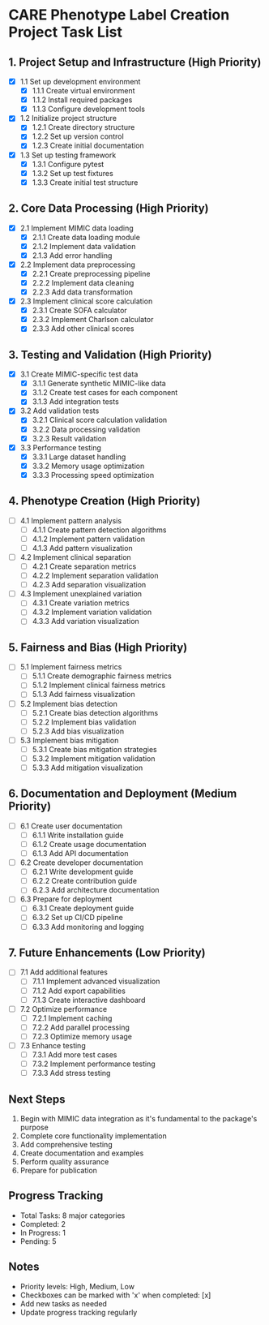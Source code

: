 # CARE Phenotype Label Creation Project Task List

## 1. Project Setup and Infrastructure (High Priority)
- [x] 1.1 Set up development environment
  - [x] 1.1.1 Create virtual environment
  - [x] 1.1.2 Install required packages
  - [x] 1.1.3 Configure development tools
- [x] 1.2 Initialize project structure
  - [x] 1.2.1 Create directory structure
  - [x] 1.2.2 Set up version control
  - [x] 1.2.3 Create initial documentation
- [x] 1.3 Set up testing framework
  - [x] 1.3.1 Configure pytest
  - [x] 1.3.2 Set up test fixtures
  - [x] 1.3.3 Create initial test structure

## 2. Core Data Processing (High Priority)
- [x] 2.1 Implement MIMIC data loading
  - [x] 2.1.1 Create data loading module
  - [x] 2.1.2 Implement data validation
  - [x] 2.1.3 Add error handling
- [x] 2.2 Implement data preprocessing
  - [x] 2.2.1 Create preprocessing pipeline
  - [x] 2.2.2 Implement data cleaning
  - [x] 2.2.3 Add data transformation
- [x] 2.3 Implement clinical score calculation
  - [x] 2.3.1 Create SOFA calculator
  - [x] 2.3.2 Implement Charlson calculator
  - [x] 2.3.3 Add other clinical scores

## 3. Testing and Validation (High Priority)
- [x] 3.1 Create MIMIC-specific test data
  - [x] 3.1.1 Generate synthetic MIMIC-like data
  - [x] 3.1.2 Create test cases for each component
  - [x] 3.1.3 Add integration tests
- [x] 3.2 Add validation tests
  - [x] 3.2.1 Clinical score calculation validation
  - [x] 3.2.2 Data processing validation
  - [x] 3.2.3 Result validation
- [x] 3.3 Performance testing
  - [x] 3.3.1 Large dataset handling
  - [x] 3.3.2 Memory usage optimization
  - [x] 3.3.3 Processing speed optimization

## 4. Phenotype Creation (High Priority)
- [ ] 4.1 Implement pattern analysis
  - [ ] 4.1.1 Create pattern detection algorithms
  - [ ] 4.1.2 Implement pattern validation
  - [ ] 4.1.3 Add pattern visualization
- [ ] 4.2 Implement clinical separation
  - [ ] 4.2.1 Create separation metrics
  - [ ] 4.2.2 Implement separation validation
  - [ ] 4.2.3 Add separation visualization
- [ ] 4.3 Implement unexplained variation
  - [ ] 4.3.1 Create variation metrics
  - [ ] 4.3.2 Implement variation validation
  - [ ] 4.3.3 Add variation visualization

## 5. Fairness and Bias (High Priority)
- [ ] 5.1 Implement fairness metrics
  - [ ] 5.1.1 Create demographic fairness metrics
  - [ ] 5.1.2 Implement clinical fairness metrics
  - [ ] 5.1.3 Add fairness visualization
- [ ] 5.2 Implement bias detection
  - [ ] 5.2.1 Create bias detection algorithms
  - [ ] 5.2.2 Implement bias validation
  - [ ] 5.2.3 Add bias visualization
- [ ] 5.3 Implement bias mitigation
  - [ ] 5.3.1 Create bias mitigation strategies
  - [ ] 5.3.2 Implement mitigation validation
  - [ ] 5.3.3 Add mitigation visualization

## 6. Documentation and Deployment (Medium Priority)
- [ ] 6.1 Create user documentation
  - [ ] 6.1.1 Write installation guide
  - [ ] 6.1.2 Create usage documentation
  - [ ] 6.1.3 Add API documentation
- [ ] 6.2 Create developer documentation
  - [ ] 6.2.1 Write development guide
  - [ ] 6.2.2 Create contribution guide
  - [ ] 6.2.3 Add architecture documentation
- [ ] 6.3 Prepare for deployment
  - [ ] 6.3.1 Create deployment guide
  - [ ] 6.3.2 Set up CI/CD pipeline
  - [ ] 6.3.3 Add monitoring and logging

## 7. Future Enhancements (Low Priority)
- [ ] 7.1 Add additional features
  - [ ] 7.1.1 Implement advanced visualization
  - [ ] 7.1.2 Add export capabilities
  - [ ] 7.1.3 Create interactive dashboard
- [ ] 7.2 Optimize performance
  - [ ] 7.2.1 Implement caching
  - [ ] 7.2.2 Add parallel processing
  - [ ] 7.2.3 Optimize memory usage
- [ ] 7.3 Enhance testing
  - [ ] 7.3.1 Add more test cases
  - [ ] 7.3.2 Implement performance testing
  - [ ] 7.3.3 Add stress testing

## Next Steps
1. Begin with MIMIC data integration as it's fundamental to the package's purpose
2. Complete core functionality implementation
3. Add comprehensive testing
4. Create documentation and examples
5. Perform quality assurance
6. Prepare for publication

## Progress Tracking
- Total Tasks: 8 major categories
- Completed: 2
- In Progress: 1
- Pending: 5

## Notes
- Priority levels: High, Medium, Low
- Checkboxes can be marked with 'x' when completed: [x]
- Add new tasks as needed
- Update progress tracking regularly 